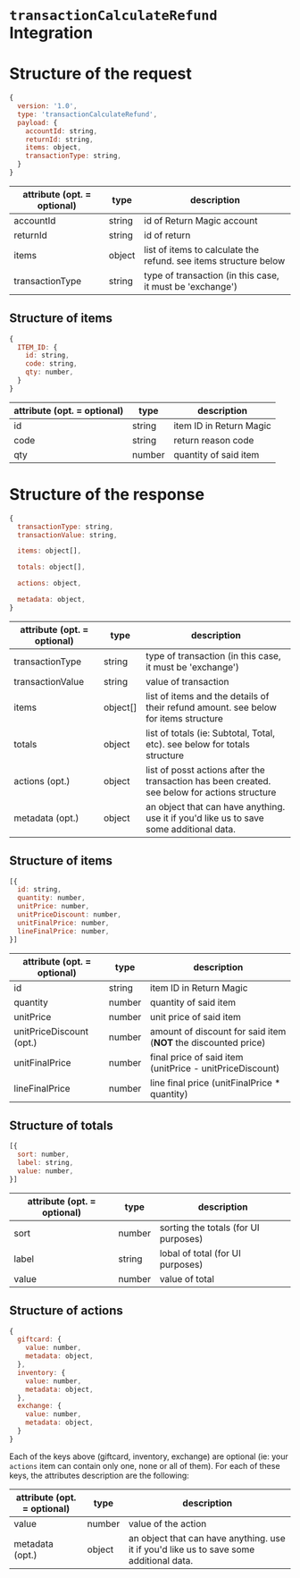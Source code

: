 # `transactionCalculateRefund` Integration

# Structure of the request
```js
{
  version: '1.0',
  type: 'transactionCalculateRefund',
  payload: {
    accountId: string,
    returnId: string,
    items: object,
    transactionType: string,
  }
}
```

| attribute (opt. = optional)  | type  | description  |
|---|---|---|
| accountId  | string  | id of Return Magic account  |
| returnId  | string  | id of return  |
| items  | object  | list of items to calculate the refund. see items structure below  |
| transactionType  | string  | type of transaction (in this case, it must be 'exchange')  |

## Structure of items
```js
{
  ITEM_ID: {
    id: string,
    code: string,
    qty: number,
  }
}
```

| attribute (opt. = optional)  | type  | description  |
|---|---|---|
| id  | string  | item ID in Return Magic  |
| code  | string  | return reason code  |
| qty  | number  | quantity of said item  |

# Structure of the response
```js
{
  transactionType: string,
  transactionValue: string,

  items: object[],

  totals: object[],

  actions: object,

  metadata: object,
}
```

| attribute (opt. = optional)  | type  | description  |
|---|---|---|
| transactionType  | string  | type of transaction (in this case, it must be 'exchange')  |
| transactionValue  | string  | value of transaction  |
| items  | object[]  | list of items and the details of their refund amount. see below for items structure  |
| totals  | object  | list of totals (ie: Subtotal, Total, etc). see below for totals structure  |
| actions (opt.)  | object  | list of posst actions after the transaction has been created. see below for actions structure  |
| metadata (opt.)  | object  | an object that can have anything. use it if you'd like us to save some additional data.  |

## Structure of items
```js
[{
  id: string,
  quantity: number,
  unitPrice: number,
  unitPriceDiscount: number,
  unitFinalPrice: number,
  lineFinalPrice: number,
}]
```

| attribute (opt. = optional)  | type  | description  |
|---|---|---|
| id  | string  | item ID in Return Magic  |
| quantity  | number  | quantity of said item  |
| unitPrice  | number  | unit price of said item  |
| unitPriceDiscount (opt.)  | number  | amount of discount for said item (**NOT** the discounted price) |
| unitFinalPrice  | number  | final price of said item (unitPrice - unitPriceDiscount)  |
| lineFinalPrice  | number  | line final price (unitFinalPrice * quantity)  |

## Structure of totals
```js
[{
  sort: number,
  label: string,
  value: number,
}]
```

| attribute (opt. = optional)  | type  | description  |
|---|---|---|
| sort  | number  | sorting the totals (for UI purposes)  |
| label  | string  | lobal of total (for UI purposes)  |
| value  | number  | value of total  |

## Structure of actions
```js
{
  giftcard: {
    value: number,
    metadata: object,
  },
  inventory: {
    value: number,
    metadata: object,
  },
  exchange: {
    value: number,
    metadata: object,
  }
}
```

Each of the keys above (giftcard, inventory, exchange) are optional (ie: your `actions` item can contain only one, none or all of them). For each of these keys, the attributes description are the following:

| attribute (opt. = optional)  | type  | description  |
|---|---|---|
| value  | number  | value of the action |
| metadata (opt.)  | object  | an object that can have anything. use it if you'd like us to save some additional data. |